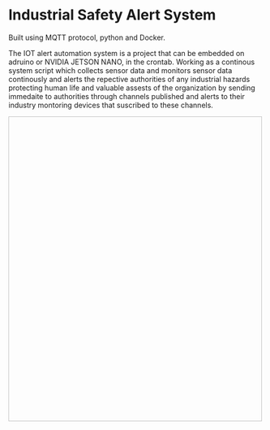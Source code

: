 # Industrial Safety Alert System
Built using MQTT protocol, python and Docker.

The IOT alert automation system is a project that can be embedded on adruino or NVIDIA JETSON NANO, in the crontab.
Working as a continous system script which collects sensor data and monitors sensor data continously and alerts the repective authorities
of any industrial hazards protecting human life and valuable assests of the organization by sending immedaite to authorities through channels published and 
alerts to their industry montoring devices that suscribed to these channels.
<html>
  <body>
    <img scr='./assets/MQTT_protocol.png'width="500" height="600">
  </body>
</html>




